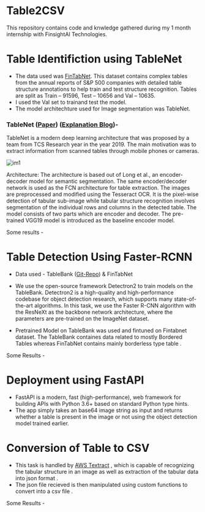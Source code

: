# Table2CSV
This repository contains code and knwledge gathered during my 1 month internship with FinsightAI Technologies.

# Table Identifiction using TableNet
* The data used was [FinTabNet](https://developer.ibm.com/exchanges/data/all/fintabnet/). This dataset contains complex tables from the annual reports of S&P 500 companies with detailed table structure annotations to help train and test structure recognition. Tables are split as Train – 91596, Test – 10656 and Val – 10635.
* I used the Val set to trainand test the model.
* The model architechture used for Image segmentation was TableNet. 

### TableNet ([Paper](https://arxiv.org/abs/2001.01469)) ([Explanation Blog](https://medium.com/analytics-vidhya/tablenet-deep-learning-model-for-end-to-end-table-detection-and-tabular-data-extraction-from-1961fb2f97e1))- 

TableNet is a modern deep learning architecture that was proposed by a team from TCS Research year in the year 2019. The main motivation was to extract information from scanned tables through mobile phones or cameras.

![im1](https://user-images.githubusercontent.com/77537478/115711117-c6bfaa80-a390-11eb-80a4-7842e3531f03.JPG)

Architecture: The architecture is based out of Long et al., an encoder-decoder model for semantic segmentation. The same encoder/decoder network is used as the FCN architecture for table extraction. The images are preprocessed and modified using the Tesseract OCR. It is the pixel-wise detection of tabular sub-image while tabular structure recognition involves segmentation of the individual rows and columns in the detected table. The model consists of two parts which are encoder and decoder. The pre-trained VGG19 model is introduced as the baseline encoder model.

Some results - 


# Table Detection Using Faster-RCNN 
* Data used - TableBank
([Git-Repo](https://github.com/doc-analysis/TableBank)) & FinTabNet<br>

* We use the open-source framework Detectron2 to train models on the TableBank. Detectron2 is a high-quality and high-performance codebase for object detection research, which supports many state-of-the-art algorithms. In this task, we use the Faster R-CNN algorithm with the ResNeXt as the backbone network architecture, where the parameters are pre-trained on the ImageNet dataset. 
* Pretrained Model on TableBank was used and fintuned on Fintabnet dataset. The TableBank containes data related to mostly Bordered Tables whereas FinTabNet contains mainly borderless type table . 

Some Results - 

# Deployment using FastAPI
* FastAPI is a modern, fast (high-performance), web framework for building APIs with Python 3.6+ based on standard Python type hints.
* The app simply takes an base64 image string as input and returns whether a table is present in the image or not using the object detection model trained earlier.

# Conversion of Table to CSV
* This task is handled by [AWS Textract](https://aws.amazon.com/textract/) , which is capable of recognizing the tabular structure in an image as well as extraction of the tabular data into json format . 
* The json file recieved is then manipulated using custom functions to convert into a csv file . 

Some Results - 






